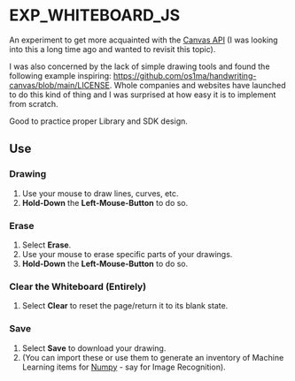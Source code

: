 # EXP_WHITEBOARD_JS

An experiment to get more acquainted with the [Canvas API](https://developer.mozilla.org/en-US/docs/Web/API/Canvas_API) (I was looking into this a long time ago and wanted to revisit this topic).

I was also concerned by the lack of simple drawing tools and found the following example inspiring: https://github.com/os1ma/handwriting-canvas/blob/main/LICENSE. Whole companies and websites have launched to do this kind of thing and I was surprised at how easy it is to implement from scratch.

Good to practice proper Library and SDK design.

## Use

### Drawing

1. Use your mouse to draw lines, curves, etc. 
2. **Hold-Down** the **Left-Mouse-Button** to do so.

### Erase

1. Select **Erase**.
1. Use your mouse to erase specific parts of your drawings.
2. **Hold-Down** the **Left-Mouse-Button** to do so.

### Clear the Whiteboard (Entirely)

1. Select **Clear** to reset the page/return it to its blank state.

### Save

1. Select **Save** to download your drawing.
2. (You can import these or use them to generate an inventory of Machine Learning items for [Numpy](https://numpy.org/) - say for Image Recognition).

